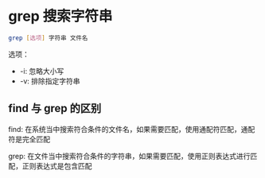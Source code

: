 # grep 搜索字符串

```bash
grep [选项] 字符串 文件名
```

选项：

- -i: 忽略大小写
- -v: 排除指定字符串

## find 与 grep 的区别

find: 在系统当中搜索符合条件的文件名，如果需要匹配，使用通配符匹配，通配符是完全匹配

grep: 在文件当中搜索符合条件的字符串，如果需要匹配，使用正则表达式进行匹配，正则表达式是包含匹配